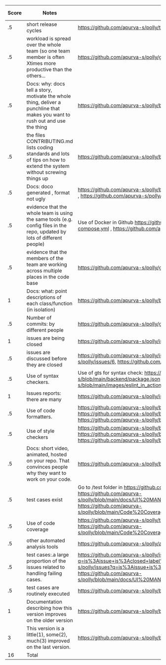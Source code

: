 |Score|Notes| Evidence|Self-Assessment
|---|---------|-----|---|
|.5| short release cycles|https://github.com/apurva-s/polly/tags|.5|
|.5| workload is spread over the whole team (so one team member is often Xtimes more productive than the others...|https://github.com/apurva-s/polly/graphs/contributors|.5|
|.5|Docs: why: docs tell a story, motivate the whole thing, deliver a punchline that makes you want to rush out and use the thing | https://github.com/apurva-s/polly/blob/main/README.md|.5|
|.5|the files CONTRIBUTING.md lists coding standards and lots of tips on how to extend the system without screwing things up  |https://github.com/apurva-s/polly/blob/main/CONTRIBUTING.md |.5|
|.5|Docs: doco generated , format not ugly  | https://github.com/apurva-s/polly/blob/main/docs/BootstrapDocumentation_1.pdf , https://github.com/apurva-s/polly/blob/main/docs/code_documentation.pdf| .5|
|.5|evidence that the whole team is using the same tools (e.g. config files in the repo, updated by lots of different people) | Use of Docker in Github https://github.com/apurva-s/polly/blob/main/docker-compose.yml , https://github.com/apurva-s/polly/tree/main/frontend/.vscode | .5|
|.5|evidence that the members of the team are working across multiple places in the code base | https://github.com/apurva-s/polly/graphs/contributors| .5|
|1|Docs: what: point descriptions of each class/function (in isolation)  | https://github.com/apurva-s/polly/blob/main/backend/README.md | 1
|.5|Number of commits: by different people  | https://github.com/apurva-s/polly/graphs/contributors| .5
|1|issues are being closed | https://github.com/apurva-s/polly/issues| 1
|.5|issues are discussed before they are closed | https://github.com/apurva-s/polly/issues/13, https://github.com/apurva-s/polly/issues/6, https://github.com/apurva-s/polly/issues/5| .5
|.5|Use of syntax checkers. | Use of gts for syntax check: https://github.com/shahrk/apurva-s/blob/main/backend/package.json , https://github.com/shahrk/apurva-s/blob/main/images/eslint_in_action.jpeg|.5|
|1|Issues reports: there are many  | https://github.com/apurva-s/polly/issues | 1
|.5|Use of code formatters. | https://github.com/apurva-s/polly/blob/main/frontend/.prettierrc.json, https://github.com/apurva-s/polly/blob/main/backend/.eslintrc.json, https://github.com/apurva-s/polly/blob/main/images/eslint_in_action.jpeg|.5|
|.5|Use of style checkers | https://github.com/apurva-s/polly/blob/main/frontend/package.json, https://github.com/apurva-s/polly/blob/main/backend/.eslintrc.json, https://github.com/apurva-s/polly/blob/main/images/eslint_in_action.jpeg|.5|
|.5|Docs: short video, animated, hosted on your repo. That convinces people why they want to work on your code. |  https://github.com/apurva-s/polly/blob/main/backend/README.md | .5
|.5|test cases exist  | Go to /test folder in https://github.com/apurva-s/polly/tree/main/backend , https://github.com/apurva-s/polly/blob/main/docs/UI%20MANUAL%20TESTING%20DOCUMENT%20(1).pdf, https://github.com/apurva-s/polly/blob/main/Code%20Coverage%20Report%20by%20Phase%203| .5
|.5|Use of code coverage  | 	https://github.com/apurva-s/polly/tree/main/backend/coverage, https://github.com/apurva-s/polly/blob/main/Code%20Coverage%20Report%20by%20Phase%203|.5|
|.5|other automated analysis tools  | https://github.com/apurva-s/polly/actions|.5|
|.5|test cases:.a large proportion of the issues related to handling failing cases. | https://github.com/apurva-s/polly/issues?q=is%3Aissue+is%3Aclosed+label%3Aenhancement, https://github.com/apurva-s/polly/issues?q=is%3Aissue+is%3Aclosed+label%3Abug, https://github.com/apurva-s/polly/blob/main/docs/UI%20MANUAL%20TESTING%20DOCUMENT%20(1).pdf| .5
|.5|test cases are routinely executed | 	https://github.com/apurva-s/polly/blob/main/.github/workflows/build.yml|.5|
|1|Documentation describing how this version improves on the older version| https://github.com/apurva-s/polly/blob/main/docs/changes.md| 1 |
|3|This version is a little(1), some(2), much(3) improved on the last version.|https://github.com/apurva-s/polly/blob/main/docs/changes.md| 3
|16| Total| | 16
